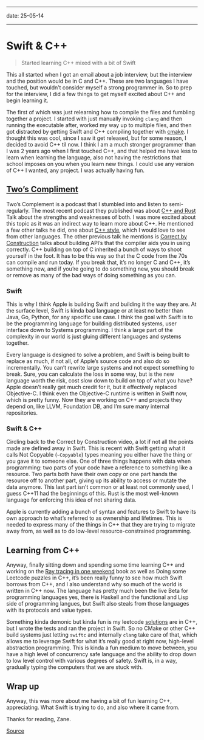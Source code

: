 -----

date: 25-05-14

-----

# Swift & C++

> Started learning C++ mixed with a bit of Swift

This all started when I got an email about a job interview, but the interview 
and the position would be in C and C++. These are two languages I have touched,
but wouldn’t consider myself a strong programmer in. So to prep for the 
interview, I did a few things to get myself excited about C++ and begin 
learning it.

The first of which was just relearning how to compile the files and fumbling 
together a project. I started with just manually invoking `clang` and then 
running the executable after, worked my way up to multiple files, and then got 
distracted by getting Swift and C++ compiling together with 
[cmake](https://github.com/apple/swift-cmake-examples). I thought this was 
cool, since I saw it get released, but for some reason, I decided to avoid C++ 
til now. I think I am a much stronger programmer than I was 2 years ago when I 
first touched C++, and that helped me have less to learn when learning the 
language, also not having the restrictions that school imposes on you when you 
learn new things. I could use any version of C++ I wanted, any project. I was 
actually having fun.

## [Two’s Compliment](https://www.twoscomplement.org)

Two’s Complement is a podcast that I stumbled into and listen to 
semi-regularly. The most recent podcast they published was about 
[C++ and Rust](https://www.twoscomplement.org/#podcast/c-and-rust-different-tools-for-the-job)
 Talk about the strengths and weaknesses of both. I was more excited about this
topic as it was an indirect way to learn more about C++. He mentioned a few 
other talks he did, one about 
[C++ style](https://www.youtube.com/watch?v=HG6c4Kwbv4I), which I would love to
see from other languages. The other previous talk he mentions is 
[Correct by Construction](https://www.youtube.com/watch?v=nLSm3Haxz0I) talks 
about building API’s that the compiler aids you in using correctly. C++ 
building on top of C inherited a bunch of ways to shoot yourself in the foot. 
It has to be this way so that the C code from the 70s can compile and run 
today. If you break that, it’s no longer C and C++, it’s something new, and if 
you’re going to do something new, you should break or remove as many of the bad
ways of doing something as you can.

### Swift

This is why I think Apple is building Swift and building it the way they are. 
At the surface level, Swift is kinda bad language or at least no better than 
Java, Go, Python, for any specific use case. I think the goal with Swift is to 
be the programming language for building distributed systems, user interface 
down to Systems programming. I think a large part of the complexity in our 
world is just gluing different languages and systems together.

Every language is designed to solve a problem, and Swift is being built to 
replace as much, if not all, of Apple’s source code and also do so 
incrementally. You can’t rewrite large systems and not expect something to 
break. Sure, you can calculate the loss in some way, but is the new language 
worth the risk, cost slow down to build on top of what you have? Apple doesn’t 
really get much credit for it, but it effectively replaced Objective-C. I think
even the Objective-C runtime is written in Swift now, which is pretty funny. 
Now they are working on C++ and projects they depend on, like LLVM, Foundation 
DB, and I’m sure many internal repositories.

### Swift & C++

Circling back to the Correct by Construction video, a lot if not all the points
made are defined away in Swift. This is recent with Swift getting what it calls
Not Copyable (`~Copyable`) types meaning you either have the thing or you gave 
it to someone else. One of three things happens with data when programming: two
parts of your code have a reference to something like a resource. Two parts 
both have their own copy or one part hands the resource off to another part, 
giving up its ability to access or mutate the data anymore. This last part 
isn’t common or at least not commonly used, I guess C++11 had the beginnings of
this. Rust is the most well-known language for enforcing this idea of not 
sharing data.

Apple is currently adding a bunch of syntax and features to Swift to have its 
own approach to what’s referred to as ownership and lifetimes. This is needed 
to express many of the things in C++ that they are trying to migrate away from,
as well as to do low-level resource-constrained programming.

## Learning from C++

Anyway, finally sitting down and spending some time learning C++ and working on
the [Ray tracing in one weekend](https://raytracing.github.io) book as well as 
Doing some Leetcode puzzles in C++, it’s been really funny to see how much 
Swift borrows from C++, and I also understand why so much of the world is 
written in C++ now. The language has pretty much been the live Beta for 
programming languages yes, there is Haskell and the functional and Lisp side of
programming langues, but Swift also steals from those languages with its 
protocols and value types.

Something kinda demonic but kinda fun is my leetcode 
[solutions](https://github.com/zaneenders/leetcode) are in C++, but I wrote the
tests and ran the project in Swift. So no CMake or other C++ build systems just
letting `swiftc` and internally `clang` take care of that, which allows me to 
leverage Swift for what it’s really good at right now, high-level abstraction 
programming. This is kinda a fun medium to move between, you have a high level 
of concurrency safe language and the ability to drop down to low level control 
with various degrees of safety. Swift is, in a way, gradually typing the 
computers that we are stuck with.

## Wrap up

Anyway, this was more about me having a bit of fun learning C++, appreciating. 
What Swift is trying to do, and also where it came from.

Thanks for reading, Zane.

[Source](https://github.com/zaneenders/Content/edit/main/Articles/c++-and-swift.md)